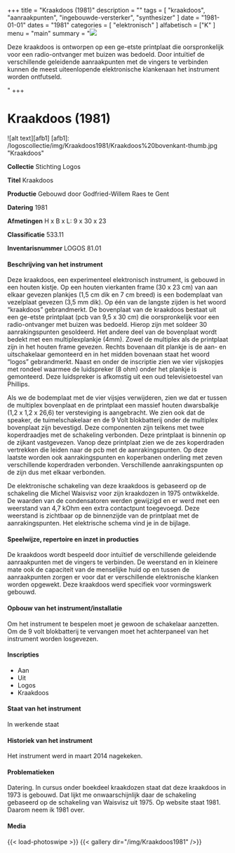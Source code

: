 ﻿+++
title = "Kraakdoos (1981)"
description = ""
tags = [ 
"kraakdoos", 
"aanraakpunten",
"ingebouwde-versterker",
"synthesizer"
]
date = "1981-01-01"
dates = "1981"
categories = [ "elektronisch"
]
alfabetisch = ["K"
]
menu = "main"
summary = "<a href='/logoscollectie/1981/kraakdoos1981'><img src='/logoscollectie/img/Kraakdoos1981/Kraakdoos%20bovenkant-thumb.jpg'></a><p>Deze kraakdoos is ontworpen op een ge-etste printplaat die oorspronkelijk voor een radio-ontvanger met buizen was bedoeld. Door intuïtief de verschillende geleidende aanraakpunten met de vingers te verbinden kunnen de meest uiteenlopende elektronische klankenaan het instrument worden ontfutseld.</p>"
+++



# Kraakdoos (1981)

![alt text][afb1]
[afb1]: /logoscollectie/img/Kraakdoos1981/Kraakdoos%20bovenkant-thumb.jpg "Kraakdoos"

**Collectie** 
Stichting Logos

**Titel**
Kraakdoos

**Productie**
Gebouwd door Godfried-Willem Raes te Gent

**Datering**
1981

**Afmetingen**
H x B x L: 9 x 30 x 23

**Classificatie**
533.11

**Inventarisnummer**
LOGOS 81.01

#### Beschrijving van het instrument
Deze kraakdoos, een experimenteel elektronisch instrument, is gebouwd in een houten kistje. Op een houten vierkanten frame (30 x 23 cm) van aan elkaar gevezen plankjes (1,5 cm dik en 7 cm breed) is een bodemplaat van vezelplaat gevezen (3,5 mm dik). Op één van de langste zijden is het woord “kraakdoos” gebrandmerkt. De bovenplaat van de kraakdoos bestaat uit een ge-etste printplaat (pcb van 9,5 x 30 cm) die oorspronkelijk voor een radio-ontvanger met buizen was bedoeld. Hierop zijn met soldeer 30 aanrakingspunten gesoldeerd. Het andere deel van de bovenplaat wordt bedekt met een multiplexplankje (4mm). Zowel de multiplex als de printplaat zijn in het houten frame gevezen. Rechts bovenaan dit plankje is de aan- en uitschakelaar gemonteerd en in het midden bovenaan staat het woord “logos” gebrandmerkt. Naast en onder de inscriptie zien we vier vijskopjes met rondeel waarmee de luidspreker (8 ohm) onder het plankje is gemonteerd. Deze luidspreker is afkomstig uit een oud televisietoestel van Phillips.

Als we de bodemplaat met de vier vijsjes verwijderen, zien we dat er tussen de multiplex bovenplaat en de printplaat een massief houten dwarsbalkje (1,2 x 1,2 x 26,6) ter versteviging is aangebracht. We zien ook dat de speaker, de tuimelschakelaar en de 9 Volt blokbatterij onder de multiplex bovenplaat zijn bevestigd. Deze componenten zijn telkens met twee koperdraadjes met de schakeling verbonden. Deze printplaat is binnenin op de zijkant vastgevezen. Vanop deze printplaat zien we de zes koperdraden vertrekken die leiden naar de pcb met de aanrakingspunten. Op deze laatste worden ook aanrakingspunten en koperbanen onderling met zeven verschillende  koperdraden verbonden. Verschillende aanrakingspunten op de zijn dus met elkaar verbonden.

De elektronische schakeling van deze kraakdoos is gebaseerd op de schakeling die Michel Waisvisz voor zijn kraakdozen in 1975 ontwikkelde. De waarden van de condensatoren werden gewijzigd en er werd met een weerstand van 4,7 kOhm een extra contactpunt toegevoegd. Deze weerstand is zichtbaar op de binnenzijde van de printplaat met de aanrakingspunten. Het elektrische schema vind je in de bijlage.

#### Speelwijze, repertoire en inzet in producties
De kraakdoos wordt bespeeld door intuïtief de verschillende geleidende aanraakpunten met de vingers te verbinden. De weerstand en in kleinere mate ook de capaciteit van de menselijke huid op en tussen de aanraakpunten zorgen er voor dat er verschillende elektronische klanken worden opgewekt.
Deze kraakdoos werd specifiek voor vormingswerk gebouwd.


#### Opbouw van het instrument/installatie
Om het instrument te bespelen moet je gewoon de schakelaar aanzetten. Om de 9 volt blokbatterij te vervangen moet het achterpaneel van het instrument worden losgevezen. 

#### Inscripties
- Aan 
- Uit
- Logos
- Kraakdoos

#### Staat van het instrument
In werkende staat

#### Historiek van het instrument
Het instrument werd in  maart 2014 nagekeken.

#### Problematieken
Datering. In cursus onder boekdeel kraakdozen staat dat deze kraakdoos in 1973 is gebouwd. Dat lijkt me onwaarschijnlijk daar de schakeling gebaseerd op de schakeling van Waisvisz uit 1975. Op website staat 1981. Daarom neem ik 1981 over.

#### Media
{{< load-photoswipe >}}
{{< gallery dir="/img/Kraakdoos1981" />}}